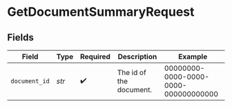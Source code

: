 # GetDocumentSummaryRequest


## Fields

| Field                                | Type                                 | Required                             | Description                          | Example                              |
| ------------------------------------ | ------------------------------------ | ------------------------------------ | ------------------------------------ | ------------------------------------ |
| `document_id`                        | *str*                                | :heavy_check_mark:                   | The id of the document.              | 00000000-0000-0000-0000-000000000000 |